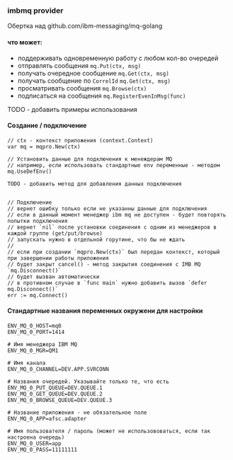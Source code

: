 ### imbmq provider   

Обертка над github.com/ibm-messaging/mq-golang

#### что может:
- поддерживать одновременную работу с любом кол-во очередей  
- отправлять сообщения `mq.Put(ctx, msg)` 
- получать очередное сообщение `mq.Get(ctx, msg)` 
- получать сообщение по `CorrelId` `mq.Get(ctx, msg)` 
- просматривать сообщения `mq.Browse(ctx)`
- подписаться на сообщения `mq.RegisterEvenInMsg(func)`

TODO - добавить примеры использования



#### Создание / подключение
```
// ctx - контекст приложения (context.Context)  
var mq = mqpro.New(ctx)

// Установить данные для подключения к менеждерам MQ
// например, если использовать стандартные env переменные - методом 
mq.UseDefEnv()

TODO - добавить метод для добавления данных подключения


// Подключение
// вернет ошибку только если не указанны данные для подключения
// если в данный момент менеджер ibm mq не доступен - будет повторять попытки подключения
// вернет `nil` после установки соединения с одним из менеджеров в каждой группе (get/put/browse)
// запускать нужно в отдельной горутине, что бы не ждать 
// 
// если при создании `mqpro.New(ctx)` был передан контекст, который при завершении работы приложения
// будет закрыт cancel() - метод закрытия соединения с IMB MQ `mq.Disconnect()` 
// будет вызван автоматически
// в противном случае в `func main` нужно добавить вызов `defer mq.Disconnect()` 
err := mq.Connect()

```



#### Стандартные названия переменных окружени для настройки
```
ENV_MQ_0_HOST=mq0
ENV_MQ_0_PORT=1414

# Имя менеджера IBM MQ
ENV_MQ_0_MGR=QM1

# Имя канала
ENV_MQ_0_CHANNEL=DEV.APP.SVRCONN

# Названия очередей. Указывайте только те, что есть
ENV_MQ_0_PUT_QUEUE=DEV.QUEUE.1
ENV_MQ_0_GET_QUEUE=DEV.QUEUE.2
ENV_MQ_0_BROWSE_QUEUE=DEV.QUEUE.3

# Название приложения - не обязательное поле
ENV_MQ_0_APP=afsc.adapter

# Имя пользователя / пароль (может не использововаться, если так настроена очередь)
ENV_MQ_0_USER=app
ENV_MQ_0_PASS=11111111
```

